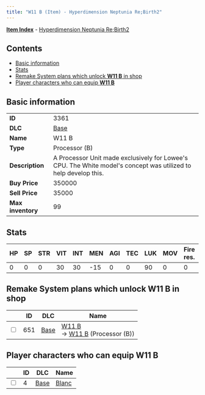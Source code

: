```yaml
---
title: "W11 B (Item) - Hyperdimension Neptunia Re;Birth2"
---
```


[**Item Index**](/neptunia/rb2/item/index.html) - [Hyperdimension Neptunia Re;Birth2](/neptunia/rb2)

## Contents

- [Basic information](#basic-information)
- [Stats](#stats)
- [Remake System plans which unlock **W11 B** in shop](#remake-system-plans-which-unlock-w11-b-in-shop)
- [Player characters who can equip **W11 B**](#player-characters-who-can-equip-w11-b)

## Basic information

|   |   |
| -- | -- |
| **ID** | 3361 |
| **DLC** | [Base](/neptunia/rb2/dlc/0-base.html) |
| **Name** | W11 B |
| **Type** | Processor (B) |
| **Description** | A Processor Unit made exclusively for Lowee's CPU. The White model's concept was utilized to help develop this. |
| **Buy Price** | 350000 |
| **Sell Price** | 35000 |
| **Max inventory** | 99 |

## Stats

| HP | SP | STR | VIT | INT | MEN | AGI | TEC | LUK | MOV | Fire res. | Ice res. | Wind res. | Lightning res. |
| -- | -- | --- | --- | --- | --- | --- | --- | --- | --- | --------- | -------- | --------- | -------------- |
| 0 | 0 | 0 | 30 | 30 | -15 | 0 | 0 | 90 | 0 | 0 | 0 | 0 | 0 |

## Remake System plans which unlock **W11 B** in shop

|    | ID | DLC | Name |
| -- | -- | --- | ---- |
| <input type="checkbox" id="rb2-remake-0-651" class="trackbox" /> | 651 | [Base](/neptunia/rb2/dlc/0-base.html) | [W11 B](/neptunia/rb2/remake/0-651-w11-b.html)<br />→ [W11 B](/neptunia/rb2/item/0-3361-w11-b.html) (Processor (B)) |

## Player characters who can equip **W11 B**

|    | ID | DLC | Name |
| -- | -- | --- | ---- |
| <input type="checkbox" id="rb2-player-0-4" class="trackbox" /> | 4 | [Base](/neptunia/rb2/dlc/0-base.html) | [Blanc](/neptunia/rb2/player/0-4-blanc.html) |